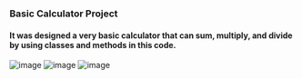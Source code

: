### Basic Calculator Project
#### It was designed a very basic calculator that can sum, multiply, and divide by using classes and methods in this code.

![image](https://user-images.githubusercontent.com/22428774/88440847-d7e68580-ce17-11ea-8657-90e917b46c0a.png)
![image](https://user-images.githubusercontent.com/22428774/88440652-542c9900-ce17-11ea-994b-818213aee2db.png)
![image](https://user-images.githubusercontent.com/22428774/88440675-60185b00-ce17-11ea-9abb-63a730c1f973.png)
